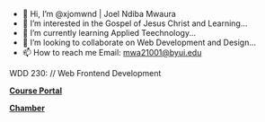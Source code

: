 - 👋 Hi, I’m @xjomwnd | Joel Ndiba Mwaura
- 👀 I’m interested in the Gospel of Jesus Christ and Learning...
- 🌱 I’m currently learning Applied Teechnology...
- 💞️ I’m looking to collaborate on Web Development and Design...
- 📫 How to reach me Email: mwa21001@byui.edu

<!---
xjomwnd/xjomwnd is a ✨ special ✨ repository because its `README.md` (this file) appears on your GitHub profile.
You can click the Preview link to take a look at your changes.
--->
WDD 230: // Web Frontend Development

 <a href="https://github.com/xjomwnd/newrepos"><strong>Course Portal</strong></a>
 
 <a href="[https://xjomwnd.github.io/WDD-230-1/Lesson06/home.html](https://xjomwnd.github.io/newrepos/)"><strong>Chamber</strong></a>
